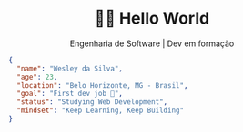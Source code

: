 
<h1 align="center">👨‍💻 Hello World</h1>
<p align="center">Engenharia de Software | Dev em formação </p>

```json
{
  "name": "Wesley da Silva",
  "age": 23,
  "location": "Belo Horizonte, MG - Brasil",
  "goal": "First dev job 🚀",
  "status": "Studying Web Development",
  "mindset": "Keep Learning, Keep Building"
}


